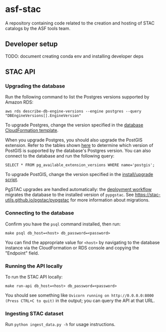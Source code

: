 # asf-stac

A repository containing code related to the creation and hosting of STAC catalogs by the ASF tools team.

## Developer setup

TODO: document creating conda env and installing developer deps

## STAC API

### Upgrading the database

Run the following command to list the Postgres versions supported by Amazon RDS:

```
aws rds describe-db-engine-versions --engine postgres --query "DBEngineVersions[].EngineVersion"
```

To upgrade Postgres, change the version specified in the
[database CloudFormation template](apps/database/cloudformation.yml).

When you upgrade Postgres, you should also upgrade the PostGIS extension. Refer to the tables shown
[here](https://docs.aws.amazon.com/AmazonRDS/latest/PostgreSQLReleaseNotes/postgresql-extensions.html)
to determine which version of PostGIS is supported by the database's Postgres version. You can also connect to the
database and run the following query:

```
SELECT * FROM pg_available_extension_versions WHERE name='postgis';
```

To upgrade PostGIS, change the version specified in the [install/upgrade script](install-or-upgrade-postgis.sql).

PgSTAC upgrades are handled automatically: the [deployment workflow](.github/workflows/deploy-stac-api.yml)
migrates the database to the installed version of `pypgstac`. See <https://stac-utils.github.io/pgstac/pypgstac>
for more information about migrations.

### Connecting to the database

Confirm you have the `psql` command installed, then run:

```
make psql db_host=<host> db_password=<password>
```

You can find the appropriate value for `<host>` by navigating to the database instance via the CloudFormation or
RDS console and copying the "Endpoint" field.

### Running the API locally

To run the STAC API locally:

```
make run-api db_host=<host> db_password=<password>
```

You should see something like `Uvicorn running on http://0.0.0.0:8000 (Press CTRL+C to quit)` in the output; you can
query the API at that URL.

### Ingesting STAC dataset

Run `python ingest_data.py -h` for usage instructions.
